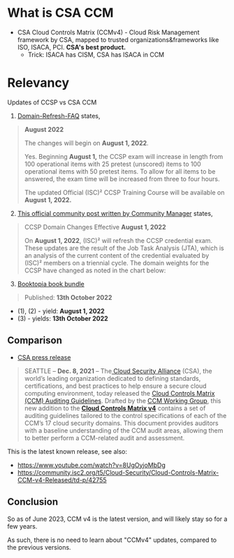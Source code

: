 # What is CSA CCM

* CSA Cloud Controls Matrix (CCMv4) - Cloud Risk Management framework by CSA, mapped to trusted organizations&frameworks like ISO, ISACA, PCI. **CSA's best product.**
	* Trick: ISACA has CISM, CSA has ISACA in CCM

# Relevancy

Updates of CCSP vs CSA CCM 

1. [Domain-Refresh-FAQ](https://www.isc2.org/Certifications/CCSP/Domain-Refresh-FAQ) states,
>**August 2022**
>
>
> The changes will begin on **August 1, 2022**.
>
> Yes. Beginning **August 1,** the CCSP exam will increase in length from 100 operational items with 25 pretest (unscored) items to 100 operational items with 50 pretest items. To allow for all items to be answered, the exam time will be increased from three to four hours.
> 
> The updated Official (ISC)² CCSP Training Course will be available on **August 1, 2022.**


2. [This official community post written by Community Manager](https://community.isc2.org/t5/CCSP-Study-Group/CCSP-Domain-Changes-Effective-August-1-2022/td-p/48588) states,
> CCSP Domain Changes Effective **August 1, 2022**
>
> On **August 1, 2022**, (ISC)² will refresh the CCSP credential exam. These updates are the result of the Job Task Analysis (JTA), which is an analysis of the current content of the credential evaluated by (ISC)² members on a triennial cycle. The domain weights for the CCSP have changed as noted in the chart below:   

3. [Booktopia book bundle](https://www.booktopia.com.au/-isc-2-ccsp-certified-cloud-security-professional-official-study-guide-practice-tests-bundle-mike-chapple/book/9781119909439.html)

> Published: **13th October 2022**

* (1), (2) - yield: **August 1, 2022**
* (3) - yields: **13th October 2022**

## Comparison

* [CSA press release](https://cloudsecurityalliance.org/press-releases/2021/12/08/cloud-security-alliance-releases-new-cloud-controls-matrix-auditing-guidelines/)
> SEATTLE – **Dec. 8, 2021** – The[ Cloud Security Alliance](https://cloudsecurityalliance.org/) (CSA), the world’s leading organization dedicated to defining standards, certifications, and best practices to help ensure a secure cloud computing environment, today released the [Cloud Controls Matrix (CCM) Auditing Guidelines](https://cloudsecurityalliance.org/artifacts/ccm-v4-0-auditing-guidelines/). Drafted by the [CCM Working Group](https://cloudsecurityalliance.org/research/working-groups/cloud-controls-matrix/), this new addition to the **[Cloud Controls Matrix v4](https://cloudsecurityalliance.org/research/cloud-controls-matrix/)** contains a set of auditing guidelines tailored to the control specifications of each of the CCM’s 17 cloud security domains. This document provides auditors with a baseline understanding of the CCM audit areas, allowing them to better perform a CCM-related audit and assessment.

This is the latest known release, see also:
* https://www.youtube.com/watch?v=8UgOyjoMbDg
* https://community.isc2.org/t5/Cloud-Security/Cloud-Controls-Matrix-CCM-v4-Released/td-p/42755

## Conclusion

So as of June 2023, CCM v4 is the latest version, and will likely stay so for a few years.

As such, there is no need to learn about "CCMv4" updates, compared to the previous versions.

